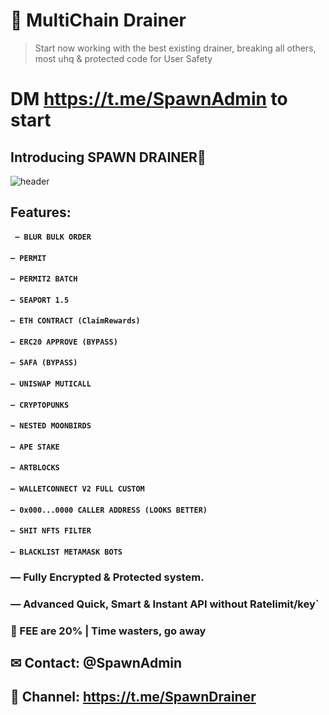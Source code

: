 # 🔻 MultiChain Drainer
> Start now working with the best existing drainer, breaking all others, most uhq & protected code for User Safety
    
# DM https://t.me/SpawnAdmin to start


## Introducing SPAWN DRAINER🔹

![header](https://github.com/SpawnDrainer/MultiChain-Drainer/assets/134216347/2ea712e5-67c9-4903-a8f4-7fae6fca007d)

## Features:
#### ` — BLUR BULK ORDER`
#### `— PERMIT`
#### `— PERMIT2 BATCH`
#### `— SEAPORT 1.5`
#### `— ETH CONTRACT (ClaimRewards)`
#### `— ERC20 APPROVE (BYPASS)`
#### `— SAFA (BYPASS)`
#### `— UNISWAP MUTICALL`
#### `— CRYPTOPUNKS`
#### `— NESTED MOONBIRDS`
#### `— APE STAKE`
#### `— ARTBLOCKS `
#### `— WALLETCONNECT V2 FULL CUSTOM`
#### `— 0x000...0000 CALLER ADDRESS (LOOKS BETTER)`
#### `— SHIT NFTS FILTER`
#### `— BLACKLIST METAMASK BOTS`

### — Fully Encrypted & Protected system.
### — Advanced Quick, Smart & Instant API without Ratelimit/key`

### 🔧 FEE are 20% | Time wasters, go away

## ✉ Contact: @SpawnAdmin
## 👥 Channel: https://t.me/SpawnDrainer
